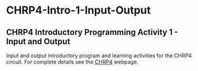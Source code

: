# CHRP4-Intro-1-Input-Output

## CHRP4 Introductory Programming Activity 1 - Input and Output

Input and output introductory program and learning activities for the CHRP4 circuit.
For complete details see the [CHRP4](https://mirobo.tech/chrp4) webpage.